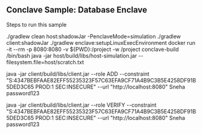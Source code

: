 ## Conclave Sample: Database Enclave

Steps to run this sample

./gradlew clean host:shadowJar -PenclaveMode=simulation
./gradlew client:shadowJar
./gradlew enclave:setupLinuxExecEnvironment
docker run -it --rm -p 8080:8080 -v ${PWD}:/project -w /project conclave-build /bin/bash
java -jar host/build/libs/host-simulation.jar --filesystem.file=host/scratch.txt

java -jar client/build/libs/client.jar --role ADD 
--constraint "S:4347BEBFAAE82EFF55235323F57C63EFA9CF71A4B9C3B5E4258DF91B5DED3C65 PROD:1 SEC:INSECURE" 
--url "http://localhost:8080"  Sneha password123

java -jar client/build/libs/client.jar --role VERIFY 
--constraint "S:4347BEBFAAE82EFF55235323F57C63EFA9CF71A4B9C3B5E4258DF91B5DED3C65 PROD:1 SEC:INSECURE" 
--url "http://localhost:8080" Sneha password123


